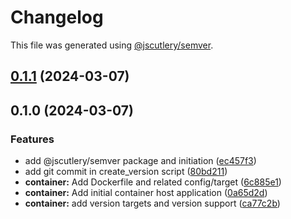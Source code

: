 # Changelog

This file was generated using [@jscutlery/semver](https://github.com/jscutlery/semver).

## [0.1.1](/jdwillmsen/jdw/compare/container-0.1.0...container-0.1.1) (2024-03-07)

## 0.1.0 (2024-03-07)


### Features

* add @jscutlery/semver package and initiation ([ec457f3](/jdwillmsen/jdw/commit/ec457f35a7881226ca2c7ad13abaf6a0c4c16c4f))
* add git commit in create_version script ([80bd211](/jdwillmsen/jdw/commit/80bd211f98f196fdd09f58c88734a13e5ec3b9ee))
* **container:** Add Dockerfile and related config/target ([6c885e1](/jdwillmsen/jdw/commit/6c885e13bf25f3e6adb54838011f3bb9275c693f))
* **container:** Add initial container host application ([0a65d2d](/jdwillmsen/jdw/commit/0a65d2da0813beddb63f01a28e0f0efd0b5812b5))
* **container:** add version targets and version support ([ca77c2b](/jdwillmsen/jdw/commit/ca77c2b4f5c2cb4b574d28bbfd74d95dfcfae8bc))
